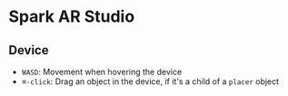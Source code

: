 # Spark AR Studio


## Device

- `WASD`: Movement when hovering the device
- `⌘-click`: Drag an object in the device, if it's a child of a `placer` object
